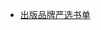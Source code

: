- [出版品牌严选书单](https://mp.weixin.qq.com/mp/appmsgalbum?__biz=MzA5MzIxNTkxMQ==&action=getalbum&album_id=1409122442345512961&scene=173&from_msgid=2652533310&from_itemidx=1&count=3#wechat_redirect)
